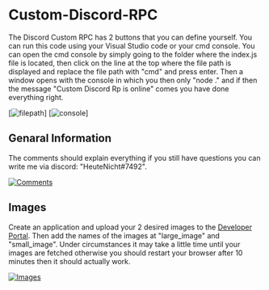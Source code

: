 # Custom-Discord-RPC
The Discord Custom RPC has 2 buttons that you can define yourself. You can run this code using your Visual Studio code or your cmd console. You can open the cmd console by simply going to the folder where the index.js file is located, then click on the line at the top where the file path is displayed and replace the file path with "cmd" and press enter. Then a window opens with the console in which you then only "node ." and if then the message "Custom Discord Rp is online" comes you have done everything right.

[![filepath](https://cdn.discordapp.com/attachments/819949207531159592/824558706984484896/Unbenannt.PNG)]
[![console](https://cdn.discordapp.com/attachments/819949207531159592/824558704375627786/AS.PNG)]

## Genaral Information
The comments should explain everything if you still have questions you can write me via discord: "HeuteNicht#7492".

[![Comments](https://cdn.discordapp.com/attachments/819949207531159592/824553061803360267/Unbenannt.PNG)](https://github.com/YockerFX/Custom-Discord-RPC/blob/main/index.js)

## Images
Create an application and upload your 2 desired images to the [Developer Portal](https://discord.com/developers/applications). Then add the names of the images at "large_image" and "small_image". Under circumstances it may take a little time until your images are fetched otherwise you should restart your browser after 10 minutes then it should actually work.

[![Images](https://cdn.discordapp.com/attachments/819949207531159592/824550916723179530/Unbenannt.PNG)](https://discord.com/developers/applications)


